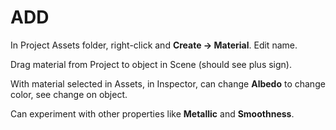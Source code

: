 # ADD

In Project Assets folder, right-click and **Create &rarr; Material**. Edit name.

Drag material from Project to object in Scene (should see plus sign).

With material selected in Assets, in Inspector, can change **Albedo** to change color, see change on object.

Can experiment with other properties like **Metallic** and **Smoothness**.
